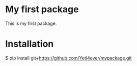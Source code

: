 # My first package

This is my first package.

# Installation
$ pip install git+https://github.com/Yeti4ever/mypackage.git